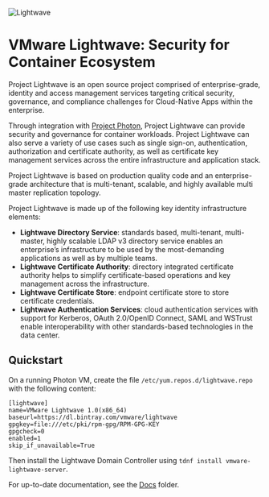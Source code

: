 ![Lightwave](https://storage.googleapis.com/project-lightwave/vmw-logo-lightwave.svg "VMware Lightwave")

VMware Lightwave: Security for Container Ecosystem
==================================================

Project Lightwave is an open source project comprised of enterprise-grade, identity and access management services targeting critical security, governance, and compliance challenges for Cloud-Native Apps within the enterprise.

Through integration with [Project Photon](https://github.com/vmware/photon), Project Lightwave can provide security and governance for container workloads. Project Lightwave can also serve a variety of use cases such as single sign-on, authentication, authorization and certificate authority, as well as certificate key management services across the entire infrastructure and application stack.

Project Lightwave is based on production quality code and an enterprise-grade architecture that is multi-tenant, scalable, and highly available multi master replication topology.

Project Lightwave is made up of the following key identity infrastructure elements:

- **Lightwave Directory Service**: standards based, multi-tenant, multi-master, highly scalable LDAP v3 directory service enables an enterprise’s infrastructure to be used by the most-demanding applications as well as by multiple teams.
- **Lightwave Certificate Authority**: directory integrated certificate authority helps to simplify certificate-based operations and key management across the infrastructure.
- **Lightwave Certificate Store**: endpoint certificate store to store certificate credentials.
- **Lightwave Authentication Services**: cloud authentication services with support for Kerberos, OAuth 2.0/OpenID Connect, SAML and WSTrust enable interoperability with other standards-based technologies in the data center.

## Quickstart

On a running Photon VM, create the file `/etc/yum.repos.d/lightwave.repo` with the following content:

```
[lightwave]
name=VMware Lightwave 1.0(x86_64)
baseurl=https://dl.bintray.com/vmware/lightwave
gpgkey=file:///etc/pki/rpm-gpg/RPM-GPG-KEY
gpgcheck=0
enabled=1
skip_if_unavailable=True
```

Then install the Lightwave Domain Controller using `tdnf install vmware-lightwave-server`.

For up-to-date documentation, see the [Docs](docs/) folder.
